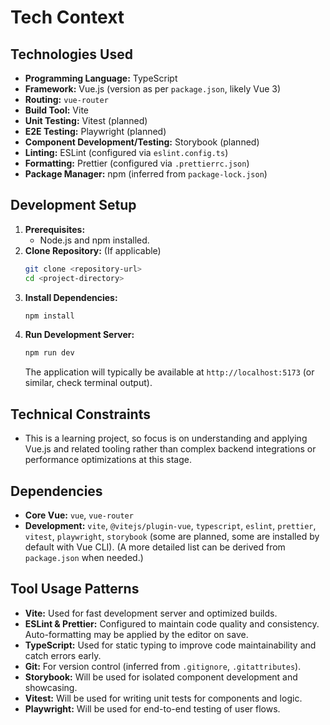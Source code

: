 # Tech Context

## Technologies Used

- **Programming Language:** TypeScript
- **Framework:** Vue.js (version as per `package.json`, likely Vue 3)
- **Routing:** `vue-router`
- **Build Tool:** Vite
- **Unit Testing:** Vitest (planned)
- **E2E Testing:** Playwright (planned)
- **Component Development/Testing:** Storybook (planned)
- **Linting:** ESLint (configured via `eslint.config.ts`)
- **Formatting:** Prettier (configured via `.prettierrc.json`)
- **Package Manager:** npm (inferred from `package-lock.json`)

## Development Setup

1.  **Prerequisites:**
    - Node.js and npm installed.
2.  **Clone Repository:** (If applicable)
    ```bash
    git clone <repository-url>
    cd <project-directory>
    ```
3.  **Install Dependencies:**
    ```bash
    npm install
    ```
4.  **Run Development Server:**
    ```bash
    npm run dev
    ```
    The application will typically be available at `http://localhost:5173` (or similar, check terminal output).

## Technical Constraints

- This is a learning project, so focus is on understanding and applying Vue.js and related tooling rather than complex backend integrations or performance optimizations at this stage.

## Dependencies

- **Core Vue:** `vue`, `vue-router`
- **Development:** `vite`, `@vitejs/plugin-vue`, `typescript`, `eslint`, `prettier`, `vitest`, `playwright`, `storybook` (some are planned, some are installed by default with Vue CLI).
  (A more detailed list can be derived from `package.json` when needed.)

## Tool Usage Patterns

- **Vite:** Used for fast development server and optimized builds.
- **ESLint & Prettier:** Configured to maintain code quality and consistency. Auto-formatting may be applied by the editor on save.
- **TypeScript:** Used for static typing to improve code maintainability and catch errors early.
- **Git:** For version control (inferred from `.gitignore`, `.gitattributes`).
- **Storybook:** Will be used for isolated component development and showcasing.
- **Vitest:** Will be used for writing unit tests for components and logic.
- **Playwright:** Will be used for end-to-end testing of user flows.
